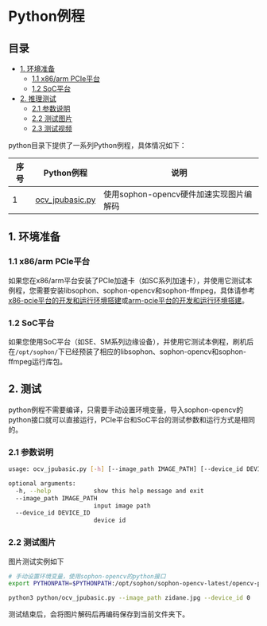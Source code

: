 # Python例程

## 目录

* [1. 环境准备](#1-环境准备)
    * [1.1 x86/arm PCIe平台](#11-x86arm-pcie平台)
    * [1.2 SoC平台](#12-soc平台)
* [2. 推理测试](#2-推理测试)
    * [2.1 参数说明](#21-参数说明)
    * [2.2 测试图片](#22-测试图片)
    * [2.3 测试视频](#23-测试视频)

python目录下提供了一系列Python例程，具体情况如下：

| 序号 |  Python例程      | 说明                                |
| ---- | ---------------- | -----------------------------------  |
| 1    | [ocv_jpubasic.py](./ocv_jpubasic.py) | 使用sophon-opencv硬件加速实现图片编解码 |

## 1. 环境准备
### 1.1 x86/arm PCIe平台

如果您在x86/arm平台安装了PCIe加速卡（如SC系列加速卡），并使用它测试本例程，您需要安装libsophon、sophon-opencv和sophon-ffmpeg，具体请参考[x86-pcie平台的开发和运行环境搭建](../../../docs/Environment_Install_Guide.md#3-x86-pcie平台的开发和运行环境搭建)或[arm-pcie平台的开发和运行环境搭建](../../../docs/Environment_Install_Guide.md#5-arm-pcie平台的开发和运行环境搭建)。

### 1.2 SoC平台

如果您使用SoC平台（如SE、SM系列边缘设备），并使用它测试本例程，刷机后在`/opt/sophon/`下已经预装了相应的libsophon、sophon-opencv和sophon-ffmpeg运行库包。

## 2. 测试
python例程不需要编译，只需要手动设置环境变量，导入sophon-opencv的python接口就可以直接运行，PCIe平台和SoC平台的测试参数和运行方式是相同的。
### 2.1 参数说明
```bash
usage: ocv_jpubasic.py [-h] [--image_path IMAGE_PATH] [--device_id DEVICE_ID]

optional arguments:
  -h, --help            show this help message and exit
  --image_path IMAGE_PATH
                        input image path
  --device_id DEVICE_ID
                        device id
```

### 2.2 测试图片
图片测试实例如下
```bash
# 手动设置环境变量，使用sophon-opencv的python接口
export PYTHONPATH=$PYTHONPATH:/opt/sophon/sophon-opencv-latest/opencv-python

python3 python/ocv_jpubasic.py --image_path zidane.jpg --device_id 0
```
测试结束后，会将图片解码后再编码保存到当前文件夹下。
